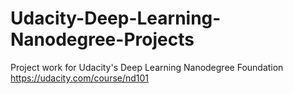 # Udacity-Deep-Learning-Nanodegree-Projects
Project work for Udacity's Deep Learning Nanodegree Foundation https://udacity.com/course/nd101
